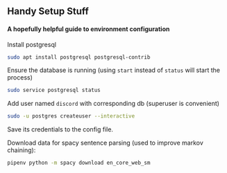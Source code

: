 ## Handy Setup Stuff 
#### A hopefully helpful guide to environment configuration

Install postgresql
```bash
sudo apt install postgresql postgresql-contrib
```

Ensure the database is running (using `start` instead of `status` will start the process)
```bash
sudo service postgresql status
```

Add user named `discord` with corresponding db (superuser is convenient)
```bash
sudo -u postgres createuser --interactive
```
Save its credentials to the config file.

Download data for spacy sentence parsing (used to improve markov chaining): 
```bash
pipenv python -m spacy download en_core_web_sm
```
